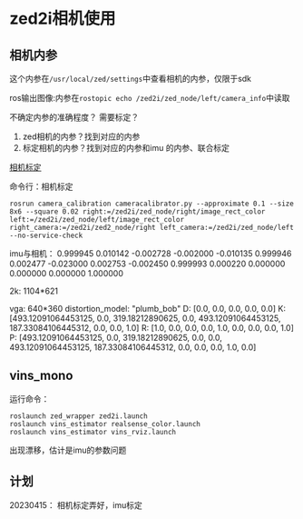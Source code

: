 # zed2i相机使用

## 相机内参

这个内参在`/usr/local/zed/settings`中查看相机的内参，仅限于sdk

ros输出图像:内参在`rostopic echo /zed2i/zed_node/left/camera_info`中读取



不确定内参的准确程度？
需要标定？
1. zed相机的内参？找到对应的内参
2. 标定相机的内参？找到对应的内参和imu 的内参、联合标定

[相机标定](https://blog.csdn.net/TengYun_zhang/article/details/123072847)

命令行：相机标定

```
rosrun camera_calibration cameracalibrator.py --approximate 0.1 --size 8x6 --square 0.02 right:=/zed2i/zed_node/right/image_rect_color left:=/zed2i/zed_node/left/image_rect_color right_camera:=/zed2i/zed2_node/right left_camera:=/zed2i/zed_node/left --no-service-check
```
imu与相机：
0.999945 0.010142 -0.002728 -0.002000
-0.010135 0.999946 0.002477 -0.023000
0.002753 -0.002450 0.999993 0.000220
0.000000 0.000000 0.000000 1.000000

2k:
1104*621

vga: 640*360
distortion_model: "plumb_bob"
D: [0.0, 0.0, 0.0, 0.0, 0.0]
K: [493.12091064453125, 0.0, 319.18212890625, 0.0, 493.12091064453125, 187.33084106445312, 0.0, 0.0, 1.0]
R: [1.0, 0.0, 0.0, 0.0, 1.0, 0.0, 0.0, 0.0, 1.0]
P: [493.12091064453125, 0.0, 319.18212890625, 0.0, 0.0, 493.12091064453125, 187.33084106445312, 0.0, 0.0, 0.0, 1.0, 0.0]



## vins_mono

运行命令：
```
roslaunch zed_wrapper zed2i.launch
roslaunch vins_estimator realsense_color.launch 
roslaunch vins_estimator vins_rviz.launch
```
出现漂移，估计是imu的参数问题



## 计划

20230415： 相机标定弄好，imu标定